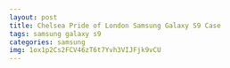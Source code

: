 ```yaml
---
layout: post
title: Chelsea Pride of London Samsung Galaxy S9 Case
tags: samsung galaxy s9
categories: samsung
img: 1ox1p2Cs2FCV46zT6t7Yvh3VIJFjk9vCU
---
```

